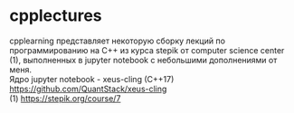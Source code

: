 # cpplectures
cpplearning представляет некоторую сборку лекций по программированию на C++ из курса stepik от computer science center (1),  выполненных в jupyter notebook c небольшими дополнениями от меня.  
Ядро jupyter notebook - xeus-cling (C++17)  
https://github.com/QuantStack/xeus-cling  
(1) https://stepik.org/course/7

